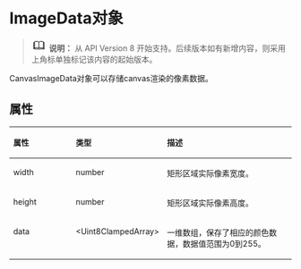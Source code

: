 # ImageData对象<a name="ZH-CN_TOPIC_0000001192755132"></a>

>![](../../public_sys-resources/icon-note.gif) **说明：** 
>从 API Version 8 开始支持。后续版本如有新增内容，则采用上角标单独标记该内容的起始版本。

CanvasImageData对象可以存储canvas渲染的像素数据。

## 属性<a name="section661391987"></a>

<table><thead align="left"><tr><th class="cellrowborder" valign="top" width="22.872287228722872%" id="mcps1.1.4.1.1"><p>属性</p>
</th>
<th class="cellrowborder" valign="top" width="29.352935293529352%" id="mcps1.1.4.1.2"><p>类型</p>
</th>
<th class="cellrowborder" valign="top" width="47.774777477747776%" id="mcps1.1.4.1.3"><p>描述</p>
</th>
</tr>
</thead>
<tbody><tr><td class="cellrowborder" valign="top" width="22.872287228722872%" headers="mcps1.1.4.1.1 "><p>width</p>
</td>
<td class="cellrowborder" valign="top" width="29.352935293529352%" headers="mcps1.1.4.1.2 "><p>number</p>
</td>
<td class="cellrowborder" valign="top" width="47.774777477747776%" headers="mcps1.1.4.1.3 "><p>矩形区域实际像素宽度。</p>
</td>
</tr>
<tr><td class="cellrowborder" valign="top" width="22.872287228722872%" headers="mcps1.1.4.1.1 "><p>height</p>
</td>
<td class="cellrowborder" valign="top" width="29.352935293529352%" headers="mcps1.1.4.1.2 "><p>number</p>
</td>
<td class="cellrowborder" valign="top" width="47.774777477747776%" headers="mcps1.1.4.1.3 "><p>矩形区域实际像素高度。</p>
</td>
</tr>
<tr><td class="cellrowborder" valign="top" width="22.872287228722872%" headers="mcps1.1.4.1.1 "><p>data</p>
</td>
<td class="cellrowborder" valign="top" width="29.352935293529352%" headers="mcps1.1.4.1.2 "><p>&lt;Uint8ClampedArray&gt;</p>
</td>
<td class="cellrowborder" valign="top" width="47.774777477747776%" headers="mcps1.1.4.1.3 "><p>一维数组，保存了相应的颜色数据，数据值范围为0到255。</p>
</td>
</tr>
</tbody>
</table>


